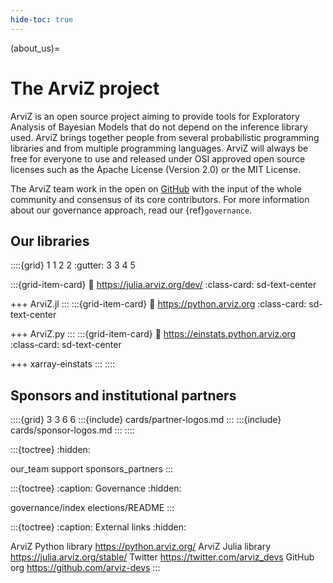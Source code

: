 ```yaml
---
hide-toc: true
---
```


(about_us)=
# The ArviZ project
ArviZ is an open source project aiming to provide tools for Exploratory
Analysis of Bayesian Models that do not depend on the inference library
used. ArviZ brings together people from several probabilistic programming
libraries and from multiple programming languages. ArviZ will always be
free for everyone to use and released under OSI approved open source licenses
such as the Apache License (Version 2.0) or the MIT License.

The ArviZ team work in the open on [GitHub](https://github.com/arviz-devs)
with the input of the whole community and consensus of its core contributors.
For more information about our governance approach, read our {ref}`governance`.

## Our libraries

::::{grid} 1 1 2 2
:gutter: 3 3 4 5

:::{grid-item-card}
:link: https://julia.arviz.org/dev/
:class-card: sd-text-center

<span class="iconify-inline arviz-logo-big" data-icon="vscode-icons:file-type-julia"></span>
+++
ArviZ.jl
:::
:::{grid-item-card}
:link: https://python.arviz.org
:class-card: sd-text-center

<span class="iconify-inline arviz-logo-big" data-icon="vscode-icons:file-type-python"></span>
+++
ArviZ.py
:::
:::{grid-item-card}
:link: https://einstats.python.arviz.org
:class-card: sd-text-center

<span class="iconify-inline arviz-logo-big" data-icon="vaadin:cubes"></span>
+++
xarray-einstats
:::
::::

## Sponsors and institutional partners

::::{grid} 3 3 6 6
:::{include} cards/partner-logos.md
:::
:::{include} cards/sponsor-logos.md
:::
::::

:::{toctree}
:hidden:

our_team
support
sponsors_partners
:::

:::{toctree}
:caption: Governance
:hidden:

governance/index
elections/README
:::

:::{toctree}
:caption: External links
:hidden:

ArviZ Python library <https://python.arviz.org/>
ArviZ Julia library <https://julia.arviz.org/stable/>
Twitter <https://twitter.com/arviz_devs>
GitHub org <https://github.com/arviz-devs>
:::
